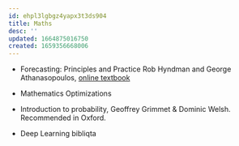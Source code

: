 ```yaml
---
id: ehpl3lgbgz4yapx3t3ds904
title: Maths
desc: ''
updated: 1664875016750
created: 1659356668006
---
```

- Forecasting: Principles and Practice Rob Hyndman and George Athanasopoulos, [online textbook](https://otexts.com/fpp3/)

- Mathematics Optimizations

- Introduction to probability, Geoffrey Grimmet & Dominic Welsh. Recommended in Oxford.

- Deep Learning bibliqta